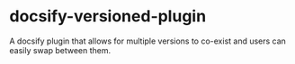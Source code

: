 # docsify-versioned-plugin
A docsify plugin that allows for multiple versions to co-exist and users can easily swap between them.

